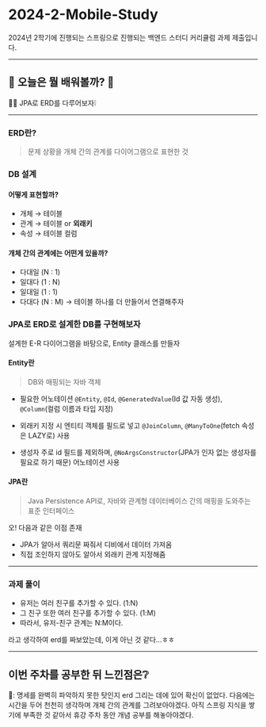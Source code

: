 # 2024-2-Mobile-Study

2024년 2학기에 진행되는 스프링으로 진행되는 백엔드 스터디 커리큘럼 과제 제출입니다.

---

## 🎈 오늘은 뭘 배워볼까? 🎈

👩‍🏫 JPA로 ERD를 다루어보자❕

---

### ERD란?

> 문제 상황을 개체 간의 관계를 다이어그램으로 표현한 것

### DB 설계

#### 어떻게 표현할까?

- 개체 → 테이블
- 관계 → 테이블 or **외래키**
- 속성 → 테이블 컬럼

#### 개체 간의 관계에는 어떤게 있을까?

- 다대일 (N : 1)
- 일대다 (1 : N)
- 일대일 (1 : 1)
- 다대다 (N : M) → 테이블 하나를 더 만들어서 연결해주자

### JPA로 ERD로 설계한 DB를 구현해보자

설계한 E-R 다이어그램을 바탕으로, Entity 클래스를 만들자

#### Entity란

> DB와 매핑되는 자바 객체

- 필요한 어노테이션
  `@Entity`, `@Id`, `@GeneratedValue`(Id 값 자동 생성), `@Column`(컬럼 이름과 타입 지정)

- 외래키 지정 시
  엔티티 객체를 필드로 넣고 `@JoinColumn`, `@ManyToOne`(fetch 속성은 LAZY로) 사용

- 생성자
  주로 id 필드를 제외하며,
  `@NoArgsConstructor`(JPA가 인자 없는 생성자를 필요로 하기 때문) 어노테이션 사용

#### JPA란

> Java Persistence API로, 자바와 관계형 데이터베이스 간의 매핑을 도와주는 표준 인터페이스

오! 다음과 같은 이점 존재

- JPA가 알아서 쿼리문 짜줘서 디비에서 데이터 가져옴
- 직접 조인하지 않아도 알아서 외래키 관계 지정해줌

---

### 과제 풀이

- 유저는 여러 친구를 추가할 수 있다. (1:N)
- 그 친구 또한 여러 친구를 추가할 수 있다. (1:M)
- 따라서, 유저-친구 관계는 N:M이다.

라고 생각하여 erd를 짜보았는데, 이게 아닌 것 같다...ㅎㅎ

---

## 이번 주차를 공부한 뒤 느낀점은❔

🧸: 명세를 완벽히 파악하지 못한 탓인지 erd 그리는 데에 있어 확신이 없었다. 다음에는 시간을 두어 천천히 생각하며 개체 간의 관계를 그려보아야겠다. 아직 스프링 지식을 쌓기에 부족한 것 같아서 휴강 주차 동안 개념 공부를 해놓아야겠다.
